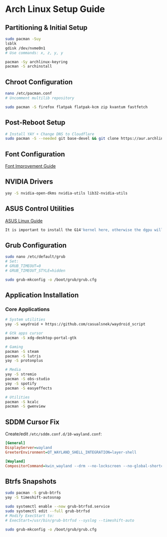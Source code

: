 
# Arch Linux Setup Guide

## Partitioning & Initial Setup
```bash
sudo pacman -Suy
lsblk
gdisk /dev/nvme0n1
# Use commands: x, z, y, y
```

```bash
pacman -Sy archlinux-keyring
pacman -S archinstall
```

## Chroot Configuration
```bash
nano /etc/pacman.conf
# Uncomment multilib repository

sudo pacman -S firefox flatpak flatpak-kcm zip kvantum fastfetch
```

## Post-Reboot Setup
```bash
# Install YAY + Change DNS to Cloudflare
sudo pacman -S --needed git base-devel && git clone https://aur.archlinux.org/yay.git && cd yay && makepkg -si
```

## Font Configuration
[Font Improvement Guide](https://github.com/davgar99/arch-linux-font-improvement-guide)

## NVIDIA Drivers
```bash
yay -S nvidia-open-dkms nvidia-utils lib32-nvidia-utils
```

## ASUS Control Utilities
[ASUS Linux Guide](https://asus-linux.org/guides/arch-guide/)
```bash
It is important to install the G14'kernel here, otherwise the dgpu will heat up if the device is turned off while charging [5/19/2025]
```
## Grub Configuration
```bash
sudo nano /etc/default/grub
# Set:
# GRUB_TIMEOUT=0
# GRUB_TIMEOUT_STYLE=hidden

sudo grub-mkconfig -o /boot/grub/grub.cfg
```

## Application Installation
### Core Applications
```bash
# System utilities
yay -S waydroid + https://github.com/casualsnek/waydroid_script

# Gtk apps cursor
pacman -S xdg-desktop-portal-gtk

# Gaming
pacman -S steam 
pacman -S lutris
yay -S protonplus

# Media
yay -S stremio
pacman -S obs-studio
yay -S spotify
pacman -S easyeffects

# Utilities
pacman -S kcalc
pacman -S gwenview
```

## SDDM Cursor Fix
Create/edit `/etc/sddm.conf.d/10-wayland.conf`:
```ini
[General]
DisplayServer=wayland
GreeterEnvironment=QT_WAYLAND_SHELL_INTEGRATION=layer-shell

[Wayland]
CompositorCommand=kwin_wayland --drm --no-lockscreen --no-global-shortcuts --locale1
```

## Btrfs Snapshots
```bash
sudo pacman -S grub-btrfs
yay -S timeshift-autosnap

sudo systemctl enable --now grub-btrfsd.service
sudo systemctl edit --full grub-btrfsd
# Modify ExecStart to:
# ExecStart=/usr/bin/grub-btrfsd --syslog --timeshift-auto

sudo grub-mkconfig -o /boot/grub/grub.cfg
```
